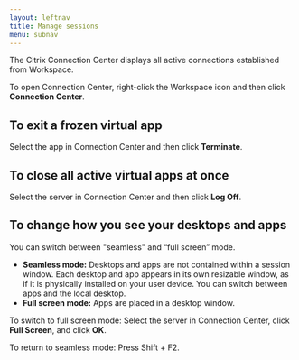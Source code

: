 ```yaml
---
layout: leftnav
title: Manage sessions
menu: subnav
---
```


The Citrix Connection Center displays all active connections established from Workspace.

To open Connection Center, right-click the Workspace icon and then click **Connection Center**.

## To exit a frozen virtual app

Select the app in Connection Center and then click **Terminate**.

## To close all active virtual apps at once

Select the server in Connection Center and then click **Log Off**.

## To change how you see your desktops and apps

You can switch between "seamless" and “full screen” mode.

*  **Seamless mode:** Desktops and apps are not contained within a session window. Each desktop and app appears in its own resizable window, as if it is physically installed on your user device. You can switch between apps and the local desktop.
*  **Full screen mode:** Apps are placed in a desktop window.

To switch to full screen mode: Select the server in Connection Center, click **Full Screen**, and click **OK**.

To return to seamless mode: Press Shift + F2.

